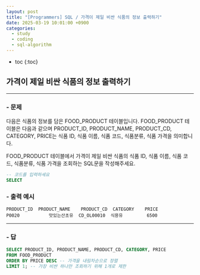 ```yaml
---
layout: post
title: "[Programmers] SQL / 가격이 제일 비싼 식품의 정보 출력하기"
date: 2025-03-19 10:01:00 +0900
categories: 
  - study
  - coding
  - sql-algorithm
---
```


* toc
{:toc}

## 가격이 제일 비싼 식품의 정보 출력하기

---

### - 문제

다음은 식품의 정보를 담은 FOOD_PRODUCT 테이블입니다. FOOD_PRODUCT 테이블은 다음과 같으며 PRODUCT_ID, PRODUCT_NAME, PRODUCT_CD, CATEGORY, PRICE는 식품 ID, 식품 이름, 식품 코드, 식품분류, 식품 가격을 의미합니다.

FOOD_PRODUCT 테이블에서 가격이 제일 비싼 식품의 식품 ID, 식품 이름, 식품 코드, 식품분류, 식품 가격을 조회하는 SQL문을 작성해주세요.

```sql
-- 코드를 입력하세요
SELECT
```

### - 출력 예시

```
PRODUCT_ID	PRODUCT_NAME	PRODUCT_CD	CATEGORY	PRICE
P0020	        맛있는산초유	CD_OL00010	식용유	        6500
```

<!-- >  -->

---

### - 답

```sql
SELECT PRODUCT_ID, PRODUCT_NAME, PRODUCT_CD, CATEGORY, PRICE
FROM FOOD_PRODUCT
ORDER BY PRICE DESC -- 가격을 내림차순으로 정렬
LIMIT 1; -- 가장 비싼 하나만 조회하기 위해 1개로 제한
```

<!--  -->
